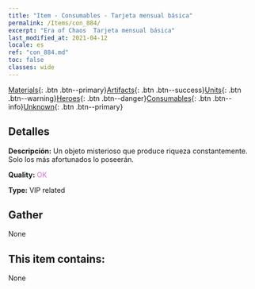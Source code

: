```yaml
---
title: "Item - Consumables - Tarjeta mensual básica"
permalink: /Items/con_884/
excerpt: "Era of Chaos  Tarjeta mensual básica"
last_modified_at: 2021-04-12
locale: es
ref: "con_884.md"
toc: false
classes: wide
---
```

 [Materials](/es/Items/){: .btn .btn--primary}[Artifacts](/es/Items/Artifacts/){: .btn .btn--success}[Units](/es/Items/Units/){: .btn .btn--warning}[Heroes](/es/Items/Heroes/){: .btn .btn--danger}[Consumables](/es/Items/Consumables/){: .btn .btn--info}[Unknown](/es/Items/Unknown/){: .btn .btn--primary}

## Detalles
 **Descripción:** Un objeto misterioso que produce riqueza constantemente. Solo los más afortunados lo poseerán.

 **Quality:** <span style="color: #DA70D6">OK</span>

 **Type:** VIP related

## Gather

  None

## This item contains:

  None

